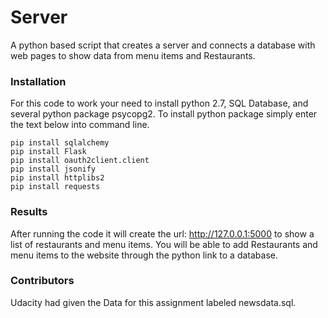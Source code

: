 # Server

A python based script that creates a server and connects a database with web pages to show data from menu items and Restaurants.

### Installation

For this code to work your need to install python 2.7, SQL Database, and several python package psycopg2. To install python package simply enter the text below into command line.
    
    pip install sqlalchemy
    pip install Flask
    pip install oauth2client.client
    pip install jsonify
    pip install httplibs2
    pip install requests
    
### Results

After running the code it will create the url: http://127.0.0.1:5000 to show a list of restaurants and menu items. You will be able to add Restaurants and menu items to the website through the python link to a database.

### Contributors

Udacity had given the Data for this assignment labeled newsdata.sql.